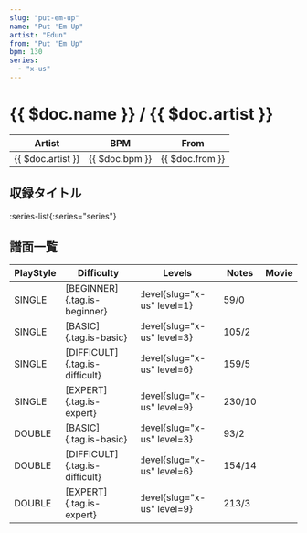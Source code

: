 ```yaml
---
slug: "put-em-up"
name: "Put 'Em Up"
artist: "Edun"
from: "Put 'Em Up"
bpm: 130
series:
  - "x-us"
---
```


# {{ $doc.name }} / {{ $doc.artist }}

|Artist|BPM|From|
|------|---|----|
|{{ $doc.artist }}|{{ $doc.bpm }}|{{ $doc.from }}|

## 収録タイトル

:series-list{:series="series"}

## 譜面一覧

|PlayStyle|Difficulty|Levels|Notes|Movie|
|---------|----------|------|-----|-----|
|SINGLE|[BEGINNER]{.tag.is-beginner}|<div class="field is-grouped is-grouped-multiline"> :level{slug="x-us" level=1}</div>|59/0||
|SINGLE|[BASIC]{.tag.is-basic}|<div class="field is-grouped is-grouped-multiline"> :level{slug="x-us" level=3}</div>|105/2||
|SINGLE|[DIFFICULT]{.tag.is-difficult}|<div class="field is-grouped is-grouped-multiline"> :level{slug="x-us" level=6}</div>|159/5||
|SINGLE|[EXPERT]{.tag.is-expert}|<div class="field is-grouped is-grouped-multiline"> :level{slug="x-us" level=9}</div>|230/10||
|DOUBLE|[BASIC]{.tag.is-basic}|<div class="field is-grouped is-grouped-multiline"> :level{slug="x-us" level=3}</div>|93/2||
|DOUBLE|[DIFFICULT]{.tag.is-difficult}|<div class="field is-grouped is-grouped-multiline"> :level{slug="x-us" level=6}</div>|154/14||
|DOUBLE|[EXPERT]{.tag.is-expert}|<div class="field is-grouped is-grouped-multiline"> :level{slug="x-us" level=9}</div>|213/3||
